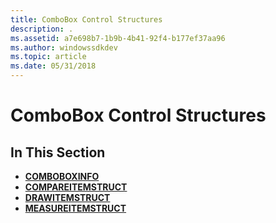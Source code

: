 ```yaml
---
title: ComboBox Control Structures
description: .
ms.assetid: a7e698b7-1b9b-4b41-92f4-b177ef37aa96
ms.author: windowssdkdev
ms.topic: article
ms.date: 05/31/2018
---
```


# ComboBox Control Structures

## In This Section

-   [**COMBOBOXINFO**](/windows/desktop/api/Winuser/ns-winuser-tagcomboboxinfo)
-   [**COMPAREITEMSTRUCT**](/windows/desktop/api/Winuser/ns-winuser-tagcompareitemstruct)
-   [**DRAWITEMSTRUCT**](/windows/desktop/api/Winuser/ns-winuser-tagdrawitemstruct)
-   [**MEASUREITEMSTRUCT**](/windows/desktop/api/Winuser/ns-winuser-tagmeasureitemstruct)

 

 




